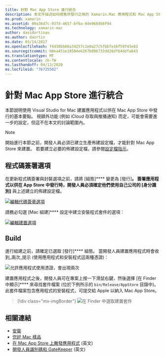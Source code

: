 ```yaml
---
title: 針對 Mac App Store 進行統合
description: 本文件描述如何搭售供發行之用的 Xamarin.Mac 應用程式和 Mac App Store。 並討論程式碼簽署選項及建置。
ms.prod: xamarin
ms.assetid: 00a36d7c-937d-4657-bf6a-0de9684b8f94
ms.technology: xamarin-mac
author: davidortinau
ms.author: daortin
ms.date: 03/14/2017
ms.openlocfilehash: f4d38bb66a34257c1e0a27c5fbbfe16f59743e83
ms.sourcegitcommit: b0ea451e18504e6267b896732dd26df64ddfa843
ms.translationtype: MT
ms.contentlocale: zh-TW
ms.lasthandoff: 04/13/2020
ms.locfileid: "76725502"
---
```

# <a name="bundling-for-the-mac-app-store"></a>針對 Mac App Store 進行統合

本節說明使用 Visual Studio for Mac 建置應用程式以供在 Mac App Store 中發行的基本要點。 視額外功能 (例如 iCloud 存取與推播通知) 而定，可能會需要進一步的設定，但這不在本文的討論範圍內。

> [!NOTE]
> 開始進行本節之前，開發人員必須已建立生產佈建設定檔，才能針對 Mac App Store 來建置。 若要建立必要的佈建設定檔，請參閱[設定檔指示](profiles.md)。

## <a name="code-signing-options"></a>程式碼簽署選項

在更新程式碼簽署與封裝選項之前，請將 [組態]**** 變更為 [發行]****。 簽署應用程式以供在 App Store 中發行時，開發人員必須確定他們使用自己公司的 [身分識別]**** 與上述建立的佈建設定檔。

[![編輯代碼簽章選項](bundling-images/sign.png)](bundling-images/sign-large.png#lightbox)

請務必勾選 [Mac 組建]**** 設定中建立安裝程式套件的選項：

[![編輯建置選項](bundling-images/build.png "編輯建置選項")](bundling-images/build-large.png#lightbox)

## <a name="build"></a>Build

進行組建之前，請確定已選取 [發行]**** 組態。 當開發人員建置應用程式時會收到_兩次_提示 (使用應用程式和安裝程式這兩種憑證)：

![允許應用程式使用憑證，會出現兩次](bundling-images/perms02.png)

建置應用程式之後，開發人員可在專案上按一下滑鼠右鍵，然後選擇 [在 Finder 中顯示]**** 來尋找套件檔案 (位於下例所示的 `bin/Release/AppStore` 目錄中)。  此套件檔案包含應用程式的安裝程式，可提交給 Apple 以納入 Mac App Store。

> [!div class="mx-imgBorder"]
> ![在 Finder 中選取建置套件](bundling-images/path.png)

## <a name="related-links"></a>相關連結

- [安裝](/visualstudio/mac/installation/)
- [您好,Mac 樣品](~/mac/get-started/hello-mac.md)
- [在 Mac App Store 上散發應用程式](https://developer.apple.com/devcenter/mac/checklist/) \(英文\)
- [開發人員識別碼和 GateKeeper](https://developer.apple.com/developer-id/) \(英文\)
